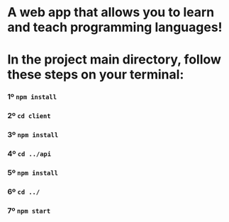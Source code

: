# A web app that allows you to learn and teach programming languages!

# In the project main directory, follow these steps on your terminal:

### 1º `npm install`

### 2º `cd client`

### 3º `npm install`

### 4º `cd ../api`

### 5º `npm install`

### 6º `cd ../`

### 7º `npm start`
